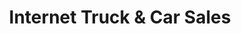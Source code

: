 ---
title: "Internet Truck & Car Sales"
url: /orange-beach/internet-truck-and-car-sales/
shop: car
---
